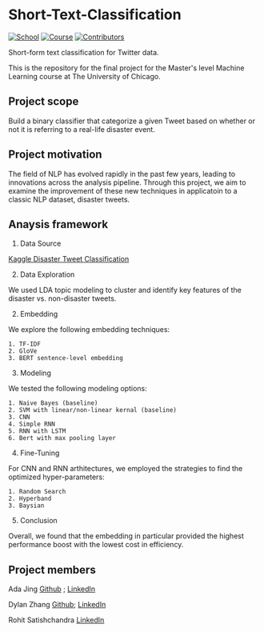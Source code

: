 # Short-Text-Classification

[![School](https://img.shields.io/badge/UChicago-MSCA-red)]() [![Course](https://img.shields.io/badge/Course-MachineLearning-lightgray)]()  [![Contributors](https://img.shields.io/badge/Contributors-3-green)]()

Short-form text classification for Twitter data.

This is the repository for the final project for the Master's level Machine Learning course at The University of Chicago. 

## Project scope
Build a binary classifier that categorize a given Tweet based on whether or not it is referring to a real-life disaster event.

## Project motivation
The field of NLP has evolved rapidly in the past few years, leading to innovations across the analysis pipeline. Through this project, we aim to examine the improvement of these new techniques in applicatoin to a classic NLP dataset, disaster tweets.

## Anaysis framework

1. Data Source

[Kaggle Disaster Tweet Classification](https://www.kaggle.com/c/nlp-getting-started/overview)

2. Data Exploration

We used LDA topic modeling to cluster and identify key features of the disaster vs. non-disaster tweets.

2. Embedding

We explore the following embedding techniques:

    1. TF-IDF
    2. GloVe
    3. BERT sentence-level embedding
    
3. Modeling

We tested the following modeling options:

    1. Naive Bayes (baseline)
    2. SVM with linear/non-linear kernal (baseline)
    3. CNN
    4. Simple RNN
    5. RNN with LSTM
    6. Bert with max pooling layer
   
4. Fine-Tuning

For CNN and RNN arthitectures, we employed the strategies to find the optimized hyper-parameters:

    1. Random Search
    2. Hyperband
    3. Baysian
    
5. Conclusion

Overall, we found that the embedding in particular provided the highest performance boost with the lowest cost in efficiency. 


## Project members

Ada Jing [Github](https://github.com/adajing0101) ; [LinkedIn](https://www.linkedin.com/in/ada-jing/)

Dylan Zhang [Github](https://github.com/tb448479829); [LinkedIn](https://www.linkedin.com/in/bo-zhang-9180b912a/)

Rohit Satishchandra [LinkedIn](https://www.linkedin.com/in/rohit-satishchandra/)


